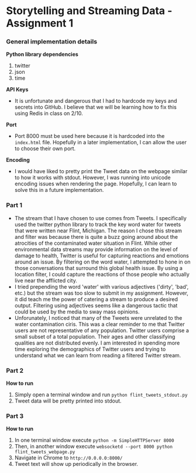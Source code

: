 # Storytelling and Streaming Data - Assignment 1

### General implementation details ###

**Python library dependencies**

1. twitter
2. json
3. time

**API Keys**

* It is unfortunate and dangerous that I had to hardcode my keys and secrets into GitHub. I believe that we will be learning how to fix this using Redis in class on 2/10.

**Port**

* Port 8000 must be used here because it is hardcoded into the `index.html` file. Hopefully in a later implementation, I can allow the user to choose their own port.

**Encoding**

* I would have liked to pretty print the Tweet data on the webpage similar to how it works with stdout. However, I was running into unicode encoding issues when rendering the page. Hopefully, I can learn to solve this in a future implementation.

### Part 1 ###

* The stream that I have chosen to use comes from Tweets. I specifically used the twitter python library to track the key word water for tweets that were written near Flint, Michigan. The reason I chose this stream and filter was because there is quite a buzz going around about the atrocities of the contaminated water situation in Flint. While other environmental data streams may provide information on the level of damage to health, Twitter is useful for capturing reactions and emotions around an issue. By filtering on the word water, I attempted to hone in on those conversations that surround this global health issue. By using a location filter, I could capture the reactions of those people who actually live near the afflicted city.
* I tried prepending the word 'water' with various adjectives ('dirty', 'bad', etc.) but the stream was too slow to submit in my assignment. However, it did teach me the power of catering a stream to produce a desired output. Filtering using adjectives seems like a dangerous tactic that could be used by the media to sway mass opinions.
* Unforunately, I noticed that many of the Tweets were unrelated to the water contamination ciris. This was a clear reminder to me that Twitter users are not representative of any population. Twitter users comprise a small subset of a total population. Their ages and other classifying qualities are not distributed evenly. I am interested in spending more time exploring the demographics of Twitter users and trying to understand what we can learn from reading a filtered Twitter stream.

### Part 2 ###

**How to run**

1. Simply open a terminal window and run `python flint_tweets_stdout.py`
2. Tweet data will be pretty printed into stdout.

### Part 3 ###

**How to run**

1. In one terminal window execute `python -m SimpleHTTPServer 8000`
2. Then, in another window execute `websocketd --port 8000 python flint_tweets_webpage.py`
3. Navigate in Chrome to `http://0.0.0.0:8000/`
4. Tweet text will show up periodically in the browser.
